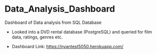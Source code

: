 # Data_Analysis_Dashboard
Dashboard of Data analysis from SQL Database

- Looked into a DVD rental database (PostgreSQL) and queried for film data, ratings, genres etc. 

- Dashboard Link: https://nyantest5050.herokuapp.com/
